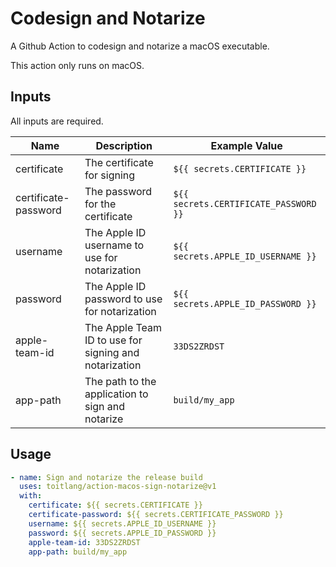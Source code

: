 # Codesign and Notarize

A Github Action to codesign and notarize a macOS executable.

This action only runs on macOS.

## Inputs

All inputs are required.

| Name | Description | Example Value |
| ---- | ----------- | ------------- |
| certificate | The certificate for signing | `${{ secrets.CERTIFICATE }}` |
| certificate-password | The password for the certificate | `${{ secrets.CERTIFICATE_PASSWORD }}` |
| username | The Apple ID username to use for notarization | `${{ secrets.APPLE_ID_USERNAME }}` |
| password | The Apple ID password to use for notarization | `${{ secrets.APPLE_ID_PASSWORD }}` |
| apple-team-id | The Apple Team ID to use for signing and notarization | `33DS2ZRDST` |
| app-path | The path to the application to sign and notarize | `build/my_app` |

## Usage

```yaml
- name: Sign and notarize the release build
  uses: toitlang/action-macos-sign-notarize@v1
  with:
    certificate: ${{ secrets.CERTIFICATE }}
    certificate-password: ${{ secrets.CERTIFICATE_PASSWORD }}
    username: ${{ secrets.APPLE_ID_USERNAME }}
    password: ${{ secrets.APPLE_ID_PASSWORD }}
    apple-team-id: 33DS2ZRDST
    app-path: build/my_app
```
